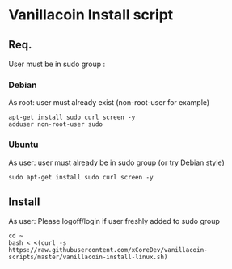 # Vanillacoin Install script

## Req.
User must be in sudo group :

### Debian
As root: user must already exist (non-root-user for example)
```
apt-get install sudo curl screen -y
adduser non-root-user sudo
```

### Ubuntu
As user: user must already be in sudo group (or try Debian style)
```
sudo apt-get install sudo curl screen -y
```

## Install
As user: Please logoff/login if user freshly added to sudo group
```
cd ~
bash < <(curl -s  https://raw.githubusercontent.com/xCoreDev/vanillacoin-scripts/master/vanillacoin-install-linux.sh)
```